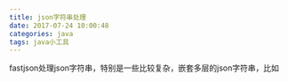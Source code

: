 ```yaml
---
title: json字符串处理
date: 2017-07-24 10:00:48
categories: java
tags: java小工具
---
```


fastjson处理json字符串，特别是一些比较复杂，嵌套多层的json字符串，比如
<!--more-->